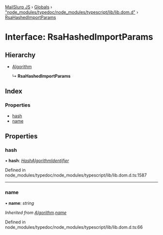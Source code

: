 [MailSlurp JS](../README.md) › [Globals](../globals.md) › ["node_modules/typedoc/node_modules/typescript/lib/lib.dom.d"](../modules/_node_modules_typedoc_node_modules_typescript_lib_lib_dom_d_.md) › [RsaHashedImportParams](_node_modules_typedoc_node_modules_typescript_lib_lib_dom_d_.rsahashedimportparams.md)

# Interface: RsaHashedImportParams

## Hierarchy

* [Algorithm](_node_modules_typedoc_node_modules_typescript_lib_lib_dom_d_.algorithm.md)

  ↳ **RsaHashedImportParams**

## Index

### Properties

* [hash](_node_modules_typedoc_node_modules_typescript_lib_lib_dom_d_.rsahashedimportparams.md#hash)
* [name](_node_modules_typedoc_node_modules_typescript_lib_lib_dom_d_.rsahashedimportparams.md#name)

## Properties

###  hash

• **hash**: *[HashAlgorithmIdentifier](../modules/_node_modules_typedoc_node_modules_typescript_lib_lib_dom_d_.md#hashalgorithmidentifier)*

Defined in node_modules/typedoc/node_modules/typescript/lib/lib.dom.d.ts:1587

___

###  name

• **name**: *string*

*Inherited from [Algorithm](_node_modules_typedoc_node_modules_typescript_lib_lib_dom_d_.algorithm.md).[name](_node_modules_typedoc_node_modules_typescript_lib_lib_dom_d_.algorithm.md#name)*

Defined in node_modules/typedoc/node_modules/typescript/lib/lib.dom.d.ts:66
